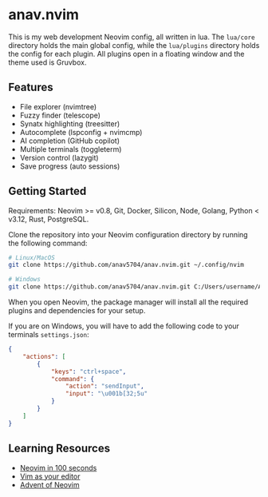 # anav.nvim

This is my web development Neovim config, all written in lua. The `lua/core` directory holds the main global config, while the `lua/plugins` directory holds the config for each plugin. All plugins open in a floating window and the theme used is Gruvbox.

## Features

- File explorer (nvimtree)
- Fuzzy finder (telescope)
- Synatx highlighting (treesitter)
- Autocomplete (lspconfig + nvimcmp)
- AI completion (GitHub copilot)
- Multiple terminals (toggleterm)
- Version control (lazygit)
- Save progress (auto sessions)

## Getting Started

Requirements: Neovim >= v0.8, Git, Docker, Silicon, Node, Golang, Python < v3.12, Rust, PostgreSQL.

Clone the repository into your Neovim configuration directory by running the following command:

```bash
# Linux/MacOS
git clone https://github.com/anav5704/anav.nvim.git ~/.config/nvim

# Windows
git clone https://github.com/anav5704/anav.nvim.git C:/Users/username/AppData/Local/nvim
```
When you open Neovim, the package manager will install all the required plugins and dependencies for your setup.

If you are on Windows, you will have to add the following code to your terminals `settings.json`:

```json
{
    "actions": [
        {
            "keys": "ctrl+space",
            "command": {
                "action": "sendInput",
                "input": "\u001b[32;5u"
            }
        }
    ]
}
```
## Learning Resources

- [Neovim in 100 seconds](https://youtu.be/c4OyfL5o7DU)
- [Vim as your editor](https://youtube.com/playlist?list=PLm323Lc7iSW_wuxqmKx_xxNtJC_hJbQ7R)
- [Advent of Neovim](https://youtube.com/playlist?list=PLep05UYkc6wTyBe7kPjQFWVXTlhKeQejM)


